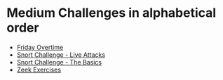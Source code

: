 # Medium Challenges in alphabetical order

- [Friday Overtime](<Friday Overtime.md>)
- [Snort Challenge - Live Attacks](<Snort Challenge - Live Attacks.md>)
- [Snort Challenge - The Basics](<Snort Challenge - The Basics.md>)
- [Zeek Exercises](<Zeek Exercises.md>)
